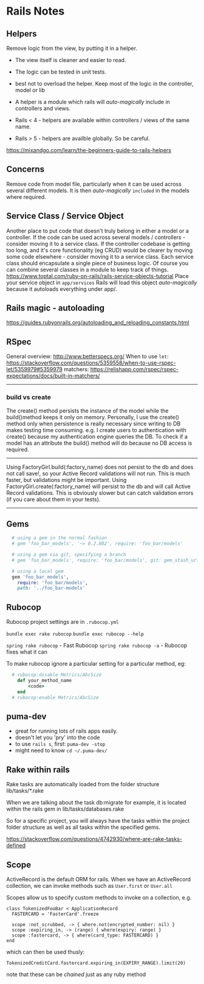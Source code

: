 # Rails Notes

## Helpers 
Remove logic from the view, by putting it in a helper.
- The view itself is cleaner and easier to read.
- The logic can be tested in unit tests.

- best not to overload the helper. Keep most of the logic in the controller, model or lib

- A helper is a module which rails will *auto-magically* include in controllers and views. 
- Rails < 4 - helpers are available within controllers / views of the same name.
- Rails > 5 - helpers are availble globally. So be careful.

https://mixandgo.com/learn/the-beginners-guide-to-rails-helpers  

## Concerns 
Remove code from model file, particularly when it can be used across several different models. It is then *auto-magically* `included` in the models where required.

## Service Class / Service Object
Another place to put code that doesn't truly belong in either a model or a controller. 
If the code can be used across several models / controllers - consider moving it to a service class.
If the controller codebase is getting too long, and it's core functionality (eg CRUD) would be clearer by moving some code elsewhere - consider moving it to a service class.
Each service class should encapsulate a single piece of business logic. Of course you can combine several classes in a module to keep track of things.
https://www.toptal.com/ruby-on-rails/rails-service-objects-tutorial
Place your service object in `app/services` Rails will load this object *auto-magically* because it autoloads everything under app/. 


## Rails magic - autoloading
https://guides.rubyonrails.org/autoloading_and_reloading_constants.html


## RSpec

General overview: http://www.betterspecs.org/
When to use `let`: https://stackoverflow.com/questions/5359558/when-to-use-rspec-let/5359979#5359979
matchers: https://relishapp.com/rspec/rspec-expectations/docs/built-in-matchers/

---


### build vs create

The create() method persists the instance of the model while the build()method keeps it only on memory.
Personally, I use the create() method only when persistence is really necessary since writing to DB makes testing time consuming.
e.g.
I create users to authentication with create() because my authentication engine queries the DB.
To check if a model has an attribute the build() method will do because no DB access is required.

---

Using FactoryGirl.build(:factory_name) does not persist to the db and does not call save!, so your Active Record validations will not run. This is much faster, but validations might be important.
Using FactoryGirl.create(:factory_name) will persist to the db and will call Active Record validations. This is obviously slower but can catch validation errors (if you care about them in your tests).

---

## Gems
```rb
  # using a gem in the normal fashion
  # gem 'foo_bar_models', '~> 0.2.802', require: 'foo_bar/models'

  # using a gem via git, specifying a branch
  # gem 'foo_bar_models', require: 'foo_bar/models', git: gem_stash_url('foo_bar-models'), branch: 'bug/whatever'

  # using a local gem
  gem 'foo_bar_models',
    require: 'foo_bar/models',
    path: '../foo_bar-models'
```

## Rubocop
Rubocop project settings are in `.rubocop.yml`

`bundle exec rake rubocop`
`bundle exec rubocop --help`

`spring rake rubocop` - Fast Rubocop
`spring rake rubocop -a` - Rubocop fixes what it can

To make rubocop ignore a particular setting for a particular method, eg:
```rb
  # rubocop:disable Metrics/AbcSize
	def your_method_name
		<code>
	end
  # rubocop:enable Metrics/AbcSize
```

## puma-dev
- great for running lots of rails apps easily.
- doesn't let you 'pry' into the code
- to use `rails s`, first: `puma-dev -stop`
- might need to know `cd ~/.puma-dev/`

## Rake within rails
Rake tasks are automatically loaded from the folder structure lib/tasks/*.rake

When we are talking about the task db:migrate for example, it is located within the rails gem in lib/tasks/databases.rake

So for a specific project, you will always have the tasks within the project folder structure as well as all tasks within the specified gems.

https://stackoverflow.com/questions/4742930/where-are-rake-tasks-defined



## Scope
ActiveRecord is the default ORM for rails. When we have an ActiveRecord collection, we can invoke methods such as `User.first` or `User.all`

Scopes allow us to specify custom methods to invoke on a collection, e.g.
```
class TokenizedFooBar < ApplicationRecord
  FASTERCARD = 'FasterCard'.freeze

  scope :not_scrubbed, -> { where.not(encrypted_number: nil) }
  scope :expiring_in, -> (range) { where(expiry: range) }
  scope :fastercard, -> { where(card_type: FASTERCARD) }
end
```
which can then be used thusly:
```
TokenizedCreditCard.fastercard.expiring_in(EXPIRY_RANGE).limit(20)
```
note that these can be _chained_ just as any ruby method